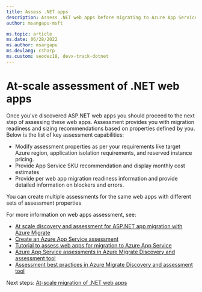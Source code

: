 ```yaml
---
title: Assess .NET apps
description: Assess .NET web apps before migrating to Azure App Service
author: msangapu-msft

ms.topic: article
ms.date: 06/28/2022
ms.author: msangapu
ms.devlang: csharp
ms.custom: seodec18, devx-track-dotnet
---
```

# At-scale assessment of .NET web apps

Once you've discovered ASP.NET web apps you should proceed to the next step of assessing these web apps. Assessment provides you with migration readiness and sizing recommendations based on properties defined by you. Below is the list of key assessment capabilities: 

- Modify assessment properties as per your requirements like target Azure region, application isolation requirements, and reserved instance pricing. 
- Provide App Service SKU recommendation and display monthly cost estimates 
- Provide per web app migration readiness information and provide detailed information on blockers and errors. 

You can create multiple assessments for the same web apps with different sets of assessment properties 

For more information on web apps assessment, see:
- [At scale discovery and assessment for ASP.NET app migration with Azure Migrate](https://channel9.msdn.com/Shows/Inside-Azure-for-IT/At-scale-discovery-and-assessment-for-ASPNET-app-migration-with-Azure-Migrate)
- [Create an Azure App Service assessment](../migrate/how-to-create-azure-app-service-assessment.md)
- [Tutorial to assess web apps for migration to Azure App Service](../migrate/tutorial-assess-webapps.md)
- [Azure App Service assessments in Azure Migrate Discovery and assessment tool](../migrate/concepts-azure-webapps-assessment-calculation.md)
- [Assessment best practices in Azure Migrate Discovery and assessment tool](../migrate/best-practices-assessment.md)


Next steps:
[At-scale migration of .NET web apps](/training/modules/migrate-app-service-migration-assistant/)
